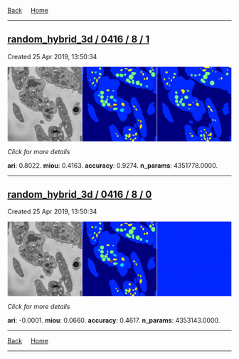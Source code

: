 
[Back](..)&nbsp;&nbsp;&nbsp;&nbsp;&nbsp;[Home](https://leapmanlab.github.io/snapshots)

---

<div class="summary"><a href="1"><h2>random_hybrid_3d / 0416 / 8 / 1</h2></a><p>Created 25 Apr 2019, 13:50:34
</p><a href="1"><img src="1/media/summary.png" align="center"></a><p>
<i>Click for more details</i>
</p></div>

**ari**: 0.8022. **miou**: 0.4163. **accuracy**: 0.9274. **n_params**: 4351778.0000. 

---

<div class="summary"><a href="0"><h2>random_hybrid_3d / 0416 / 8 / 0</h2></a><p>Created 25 Apr 2019, 13:50:34
</p><a href="0"><img src="0/media/summary.png" align="center"></a><p>
<i>Click for more details</i>
</p></div>

**ari**: -0.0001. **miou**: 0.0660. **accuracy**: 0.4617. **n_params**: 4353143.0000. 

---

[Back](..)&nbsp;&nbsp;&nbsp;&nbsp;&nbsp;[Home](https://leapmanlab.github.io/snapshots)

---